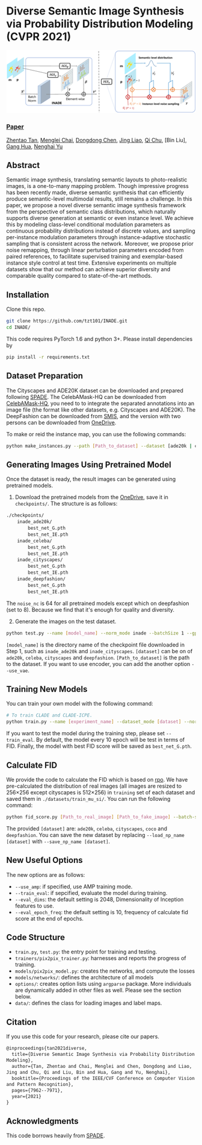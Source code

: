 # Diverse Semantic Image Synthesis via Probability Distribution Modeling (CVPR 2021)
![Architecture](docs/INADE.png)
### [Paper](https://openaccess.thecvf.com/content/CVPR2021/papers/Tan_Diverse_Semantic_Image_Synthesis_via_Probability_Distribution_Modeling_CVPR_2021_paper.pdf)

[Zhentao Tan](https://scholar.google.com/citations?user=VCX7itEAAAAJ&hl=zh-CN&oi=ao), [Menglei Chai](https://mlchai.com/), [Dongdong Chen](http://www.dongdongchen.bid/), [Jing Liao](https://liaojing.github.io/html/index.html), [Qi Chu](https://scholar.google.com/citations?user=JZjOMdsAAAAJ&hl=en), [Bin Liu], [Gang Hua](https://scholar.google.com/citations?user=7SgUlggAAAAJ&hl=zh-CN&oi=ao), [Nenghai Yu](https://scholar.google.com/citations?user=7620QAMAAAAJ&hl=zh-CN)

## Abstract
Semantic image synthesis, translating semantic layouts to photo-realistic images, is a one-to-many mapping problem. Though impressive progress has been recently made, diverse semantic synthesis that can efficiently produce semantic-level multimodal results, still remains a challenge. In this paper, we propose a novel diverse semantic image synthesis framework from the perspective of semantic class distributions, which naturally supports diverse generation at semantic or even instance level. We achieve this by modeling class-level conditional modulation parameters as continuous probability distributions instead of discrete values, and sampling per-instance modulation parameters through instance-adaptive stochastic sampling that is consistent across the network. Moreover, we propose
prior noise remapping, through linear perturbation parameters encoded from paired references, to facilitate supervised training and exemplar-based instance style control at test time. Extensive experiments on multiple datasets show that our method can achieve superior diversity and comparable quality compared to state-of-the-art methods.

## Installation

Clone this repo.
```bash
git clone https://github.com/tzt101/INADE.git
cd INADE/
```

This code requires PyTorch 1.6 and python 3+. Please install dependencies by
```bash
pip install -r requirements.txt
```

## Dataset Preparation
The Cityscapes and ADE20K dataset can be downloaded and prepared following [SPADE](https://github.com/NVlabs/SPADE.git). The CelebAMask-HQ can be downloaded from [CelebAMask-HQ](https://github.com/switchablenorms/CelebAMask-HQ), you need to to integrate the separated annotations into an image file (the format like other datasets, e.g. Cityscapes and ADE20K). The DeepFashion can be downloaded from [SMIS](https://github.com/Seanseattle/SMIS), and the version with two persons can be downloaded from [OneDrive](https://mailustceducn-my.sharepoint.com/:u:/g/personal/tzt_mail_ustc_edu_cn/EeT1iwYxET9OmAf7X39T2HkBCG4xRfkqluN5-jVsjaJgZQ?e=pA4bm7). 

To make or reid the instance map, you can use the following commands:
```bash
python make_instances.py --path [Path_to_dataset] --dataset [ade20k | cityscapes | celeba | deepfashion]
```

## Generating Images Using Pretrained Model

Once the dataset is ready, the result images can be generated using pretrained models.

1. Download the pretrained models from the [OneDrive](https://mailustceducn-my.sharepoint.com/:u:/g/personal/tzt_mail_ustc_edu_cn/ERX1STGenY9PsJ_IfZKdZycBgOmDAzAdHmXZ1dF42h_04g?e=eYmJXt), save it in `checkpoints/`. The structure is as follows:
```bash
./checkpoints/
    inade_ade20k/
        best_net_G.pth
        best_net_IE.pth
    inade_celeba/
        best_net_G.pth
        best_net_IE.pth
    inade_cityscapes/
        best_net_G.pth
        best_net_IE.pth
    inade_deepfashion/
        best_net_G.pth
        best_net_IE.pth
```
The `noise_nc` is 64 for all pretrained models except which on deepfashion (set to 8). Because we find that it's enough for quality and diversity.

2. Generate the images on the test dataset.
```bash
python test.py --name [model_name] --norm_mode inade --batchSize 1 --gpu_ids 0 --which_epoch best --dataset_mode [dataset] --dataroot [Path_to_dataset]
```
`[model_name]` is the directory name of the checkpoint file downloaded in Step 1, such as `inade_ade20k` and `inade_cityscapes`. `[dataset]` can be on of `ade20k`, `celeba`, `cityscapes` and `deepfashion`. `[Path_to_dataset]` is the path to the dataset. If you want to use encoder, you can add the another option `--use_vae`.

## Training New Models

You can train your own model with the following command:
```bash
# To train CLADE and CLADE-ICPE.
python train.py --name [experiment_name] --dataset_mode [dataset] --norm_mode inade --use_vae --dataroot [Path_to_dataset]
```
If you want to test the model during the training step, please set `--train_eval`. By default, the model every 10 epoch will be test in terms of FID. Finally, the model with best FID score will be saved as `best_net_G.pth`.

## Calculate FID 

We provide the code to calculate the FID which is based on [rpo](https://github.com/mseitzer/pytorch-fid.git). We have pre-calculated the distribution of real images (all images are resized to 256×256 except cityscapes is 512×256) in `training` set of each dataset and saved them in `./datasets/train_mu_si/`. You can run the following command:
```bash
python fid_score.py [Path_to_real_image] [Path_to_fake_image] --batch-size 1 --gpu 0 --load_np_name [dataset] --resize_size [Size]
```
The provided `[dataset]` are: `ade20k`, `celeba`, `cityscapes`, `coco` and `deepfashion`. You can save the new dataset by replacing `--load_np_name [dataset]` with `--save_np_name [dataset]`.

## New Useful Options 

The new options are as follows:
- `--use_amp`: if specified, use AMP training mode.
- `--train_eval`: if sepcified, evaluate the model during training.
- `--eval_dims`: the default setting is 2048, Dimensionality of Inception features to use.
- `--eval_epoch_freq`: the default setting is 10, frequency of calculate fid score at the end of epochs.

## Code Structure

- `train.py`, `test.py`: the entry point for training and testing.
- `trainers/pix2pix_trainer.py`: harnesses and reports the progress of training.
- `models/pix2pix_model.py`: creates the networks, and compute the losses
- `models/networks/`: defines the architecture of all models
- `options/`: creates option lists using `argparse` package. More individuals are dynamically added in other files as well. Please see the section below.
- `data/`: defines the class for loading images and label maps.

## Citation
If you use this code for your research, please cite our papers.
```
@inproceedings{tan2021diverse,
  title={Diverse Semantic Image Synthesis via Probability Distribution Modeling},
  author={Tan, Zhentao and Chai, Menglei and Chen, Dongdong and Liao, Jing and Chu, Qi and Liu, Bin and Hua, Gang and Yu, Nenghai},
  booktitle={Proceedings of the IEEE/CVF Conference on Computer Vision and Pattern Recognition},
  pages={7962--7971},
  year={2021}
}
```

## Acknowledgments
This code borrows heavily from [SPADE](https://github.com/NVlabs/SPADE.git). 

